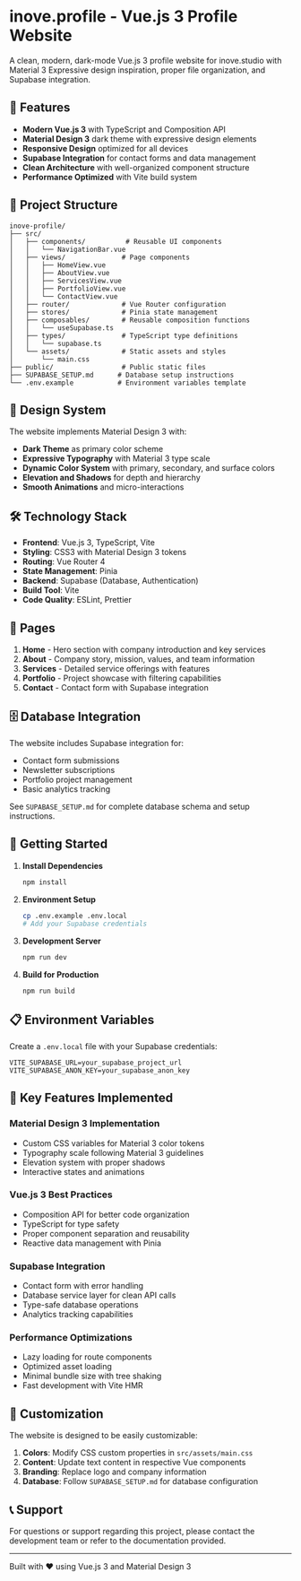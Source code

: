 # inove.profile - Vue.js 3 Profile Website

A clean, modern, dark-mode Vue.js 3 profile website for inove.studio with Material 3 Expressive design inspiration, proper file organization, and Supabase integration.

## 🚀 Features

- **Modern Vue.js 3** with TypeScript and Composition API
- **Material Design 3** dark theme with expressive design elements
- **Responsive Design** optimized for all devices
- **Supabase Integration** for contact forms and data management
- **Clean Architecture** with well-organized component structure
- **Performance Optimized** with Vite build system

## 📁 Project Structure

```
inove-profile/
├── src/
│   ├── components/          # Reusable UI components
│   │   └── NavigationBar.vue
│   ├── views/              # Page components
│   │   ├── HomeView.vue
│   │   ├── AboutView.vue
│   │   ├── ServicesView.vue
│   │   ├── PortfolioView.vue
│   │   └── ContactView.vue
│   ├── router/             # Vue Router configuration
│   ├── stores/             # Pinia state management
│   ├── composables/        # Reusable composition functions
│   │   └── useSupabase.ts
│   ├── types/              # TypeScript type definitions
│   │   └── supabase.ts
│   └── assets/             # Static assets and styles
│       └── main.css
├── public/                 # Public static files
├── SUPABASE_SETUP.md      # Database setup instructions
└── .env.example           # Environment variables template
```

## 🎨 Design System

The website implements Material Design 3 with:
- **Dark Theme** as primary color scheme
- **Expressive Typography** with Material 3 type scale
- **Dynamic Color System** with primary, secondary, and surface colors
- **Elevation and Shadows** for depth and hierarchy
- **Smooth Animations** and micro-interactions

## 🛠 Technology Stack

- **Frontend**: Vue.js 3, TypeScript, Vite
- **Styling**: CSS3 with Material Design 3 tokens
- **Routing**: Vue Router 4
- **State Management**: Pinia
- **Backend**: Supabase (Database, Authentication)
- **Build Tool**: Vite
- **Code Quality**: ESLint, Prettier

## 📱 Pages

1. **Home** - Hero section with company introduction and key services
2. **About** - Company story, mission, values, and team information
3. **Services** - Detailed service offerings with features
4. **Portfolio** - Project showcase with filtering capabilities
5. **Contact** - Contact form with Supabase integration

## 🗄 Database Integration

The website includes Supabase integration for:
- Contact form submissions
- Newsletter subscriptions
- Portfolio project management
- Basic analytics tracking

See `SUPABASE_SETUP.md` for complete database schema and setup instructions.

## 🚀 Getting Started

1. **Install Dependencies**
   ```bash
   npm install
   ```

2. **Environment Setup**
   ```bash
   cp .env.example .env.local
   # Add your Supabase credentials
   ```

3. **Development Server**
   ```bash
   npm run dev
   ```

4. **Build for Production**
   ```bash
   npm run build
   ```

## 📋 Environment Variables

Create a `.env.local` file with your Supabase credentials:

```env
VITE_SUPABASE_URL=your_supabase_project_url
VITE_SUPABASE_ANON_KEY=your_supabase_anon_key
```

## 🎯 Key Features Implemented

### Material Design 3 Implementation
- Custom CSS variables for Material 3 color tokens
- Typography scale following Material 3 guidelines
- Elevation system with proper shadows
- Interactive states and animations

### Vue.js 3 Best Practices
- Composition API for better code organization
- TypeScript for type safety
- Proper component separation and reusability
- Reactive data management with Pinia

### Supabase Integration
- Contact form with error handling
- Database service layer for clean API calls
- Type-safe database operations
- Analytics tracking capabilities

### Performance Optimizations
- Lazy loading for route components
- Optimized asset loading
- Minimal bundle size with tree shaking
- Fast development with Vite HMR

## 🔧 Customization

The website is designed to be easily customizable:

1. **Colors**: Modify CSS custom properties in `src/assets/main.css`
2. **Content**: Update text content in respective Vue components
3. **Branding**: Replace logo and company information
4. **Database**: Follow `SUPABASE_SETUP.md` for database configuration

## 📞 Support

For questions or support regarding this project, please contact the development team or refer to the documentation provided.

---

Built with ❤️ using Vue.js 3 and Material Design 3

